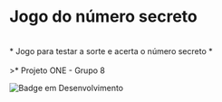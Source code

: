# Jogo do número secreto
<br>
* Jogo para testar a sorte e acerta o número secreto *  
<br>
<br>
>* Projeto ONE - Grupo 8

![Badge em Desenvolvimento](http://img.shields.io/static/v1?label=STATUS&message=EM%20DESENVOLVIMENTO&color=GREEN&style=for-the-badge)
